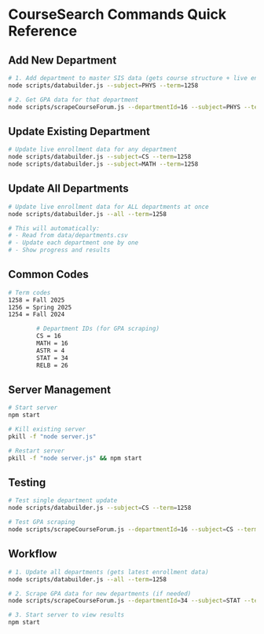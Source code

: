 # CourseSearch Commands Quick Reference

## Add New Department

```bash
# 1. Add department to master SIS data (gets course structure + live enrollment)
node scripts/databuilder.js --subject=PHYS --term=1258

# 2. Get GPA data for that department
node scripts/scrapeCourseForum.js --departmentId=16 --subject=PHYS --term=1258
```

## Update Existing Department

```bash
# Update live enrollment data for any department
node scripts/databuilder.js --subject=CS --term=1258
node scripts/databuilder.js --subject=MATH --term=1258
```

## Update All Departments

```bash
# Update live enrollment data for ALL departments at once
node scripts/databuilder.js --all --term=1258

# This will automatically:
# - Read from data/departments.csv
# - Update each department one by one
# - Show progress and results
```

## Common Codes

```bash
# Term codes
1258 = Fall 2025
1256 = Spring 2025
1254 = Fall 2024

        # Department IDs (for GPA scraping)
        CS = 16
        MATH = 16  
        ASTR = 4
        STAT = 34
        RELB = 26
```

## Server Management

```bash
# Start server
npm start

# Kill existing server
pkill -f "node server.js"

# Restart server
pkill -f "node server.js" && npm start
```

## Testing

```bash
# Test single department update
node scripts/databuilder.js --subject=CS --term=1258

# Test GPA scraping
node scripts/scrapeCourseForum.js --departmentId=16 --subject=CS --term=1258
```

## Workflow

```bash
# 1. Update all departments (gets latest enrollment data)
node scripts/databuilder.js --all --term=1258

# 2. Scrape GPA data for new departments (if needed)
node scripts/scrapeCourseForum.js --departmentId=34 --subject=STAT --term=1258

# 3. Start server to view results
npm start
``` 